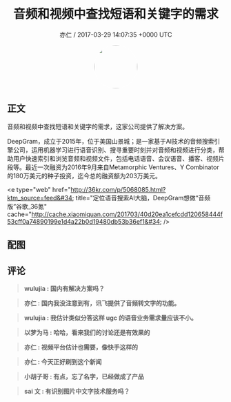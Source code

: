 <h1 align="center">音频和视频中查找短语和关键字的需求</h1>
<p align="center">
    <a>亦仁 / 2017-03-29 14:07:35 &#43;0000 UTC</a>
</p>

<div align="center">
    <img src="https://images.zsxq.com/Fn3NQqCN8nuGF86yZPXSbEsl0mb3?e=1590940799&amp;token=kIxbL07-8jAj8w1n4s9zv64FuZZNEATmlU_Vm6zD:pfbNc8W3hS0oYG_hyXXh_rHMHuc=" width="100" height="100" style="border:1px solid;border-radius:50%; color:#ffffff"/>
</div>

## 正文

<div>
音频和视频中查找短语和关键字的需求，这家公司提供了解决方案。 

DeepGram，成立于2015年，位于美国山景城；是一家基于AI技术的音频搜索引擎公司，运用机器学习进行语音识别、搜寻重要时刻并对音频和视频进行分类，帮助用户快速索引和浏览音频和视频文件，包括电话语音、会议语音、播客、视频片段等。最近一次融资为2016年9月来自Metamorphic Ventures、Y Combinator的180万美元的种子投资，迄今总的融资额为203万美元。

&lt;e type=&#34;web&#34; href=&#34;http://36kr.com/p/5068085.html?ktm_source=feed&#34; title=&#34;定位语音搜索AI大脑，DeepGram想做“音频版”谷歌_36氪&#34; cache=&#34;http://cache.xiaomiquan.com/201703/40d20ea1cefcdd120658444f53cff0a74890199e1d4a22b0d19480db53b36ef1&#34; /&gt;
</div>

## 配图
<div class="image" align="center">

</div>

## 评论

<div align="left">
<div>

<blockquote >
<span> <strong>wulujia : 国内有解决方案吗？ </strong></span>
</blockquote>

<blockquote >
<span> <strong>亦仁 : 国内我没注意到有，讯飞提供了音频转文字的功能。 </strong></span>
</blockquote>

<blockquote >
<span> <strong>wulujia : 我估计类似分答这样 ugc 的语音业务需求量应该不小。 </strong></span>
</blockquote>

<blockquote >
<span> <strong>以梦为马 : 哈哈，看来我们的讨论还是有效果的 </strong></span>
</blockquote>

<blockquote >
<span> <strong>亦仁 : 视频平台估计也需要，像快手这样的 </strong></span>
</blockquote>

<blockquote >
<span> <strong>亦仁 : 今天正好刷到这个新闻 </strong></span>
</blockquote>

<blockquote >
<span> <strong>小胡子哥 : 有点，忘了名字，已经做成了产品 </strong></span>
</blockquote>

<blockquote >
<span> <strong>sai 文 : 有识别图片中文字技术服务吗？ </strong></span>
</blockquote>

</div>
</div>